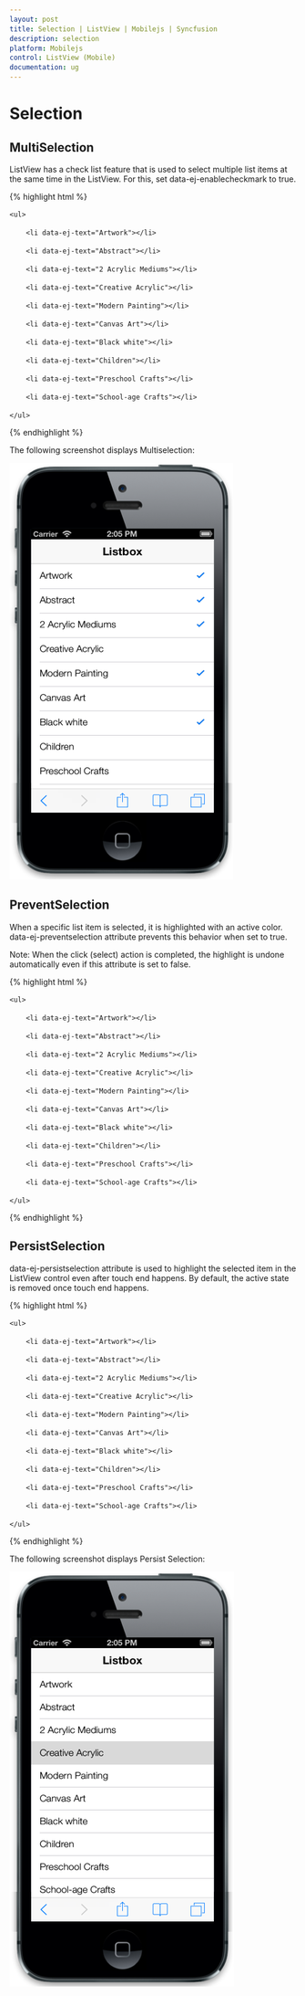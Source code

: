```yaml
---
layout: post
title: Selection | ListView | Mobilejs | Syncfusion
description: selection
platform: Mobilejs
control: ListView (Mobile)
documentation: ug
---
```


# Selection

## MultiSelection

ListView has a check list feature that is used to select multiple list items at the same time in the ListView. For this, set data-ej-enablecheckmark to true.

{% highlight html %}

<div id="lb" data-role="ejmListView" data-ej-showheader="true" data-ej-headertitle="ListView" data-ej-enablecheckmark="true">

	<ul>

		<li data-ej-text="Artwork"></li>

		<li data-ej-text="Abstract"></li>

		<li data-ej-text="2 Acrylic Mediums"></li>

		<li data-ej-text="Creative Acrylic"></li>

		<li data-ej-text="Modern Painting"></li>

		<li data-ej-text="Canvas Art"></li>

		<li data-ej-text="Black white"></li>

		<li data-ej-text="Children"></li>

		<li data-ej-text="Preschool Crafts"></li>

		<li data-ej-text="School-age Crafts"></li>

	</ul>

</div>

{% endhighlight %}

The following screenshot displays Multiselection:

![](Selection_images/Selection_img1.png)

## PreventSelection

When a specific list item is selected, it is highlighted with an active color. data-ej-preventselection attribute prevents this behavior when set to true. 

Note: When the click (select) action is completed, the highlight is undone automatically even if this attribute is set to false.

{% highlight html %}

<div id="lb" data-role="ejmListView" data-ej-preventselection="true">

	<ul>

		<li data-ej-text="Artwork"></li>

		<li data-ej-text="Abstract"></li>

		<li data-ej-text="2 Acrylic Mediums"></li>

		<li data-ej-text="Creative Acrylic"></li>

		<li data-ej-text="Modern Painting"></li>

		<li data-ej-text="Canvas Art"></li>

		<li data-ej-text="Black white"></li>

		<li data-ej-text="Children"></li>

		<li data-ej-text="Preschool Crafts"></li>

		<li data-ej-text="School-age Crafts"></li>

	</ul>

</div>

{% endhighlight %}

## PersistSelection

data-ej-persistselection attribute is used to highlight the selected item in the ListView control even after touch end happens. By default, the active state is removed once touch end happens.

{% highlight html %}

<div id="lb" data-role="ejmListView" data-ej-showheader="true" data-ej-headertitle="ListView" data-ej-persistselection="true">

	<ul>

		<li data-ej-text="Artwork"></li>

		<li data-ej-text="Abstract"></li>

		<li data-ej-text="2 Acrylic Mediums"></li>

		<li data-ej-text="Creative Acrylic"></li>

		<li data-ej-text="Modern Painting"></li>

		<li data-ej-text="Canvas Art"></li>

		<li data-ej-text="Black white"></li>

		<li data-ej-text="Children"></li>

		<li data-ej-text="Preschool Crafts"></li>

		<li data-ej-text="School-age Crafts"></li>

	</ul>

</div>

{% endhighlight %}

The following screenshot displays Persist Selection:

![](Selection_images/Selection_img2.png)